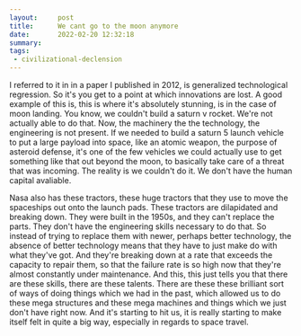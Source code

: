 ```yaml
---
layout:     post
title:      We cant go to the moon anymore
date:       2022-02-20 12:32:18
summary:    
tags:
 - civilizational-declension
---
```


I referred to it in in a paper I published in 2012, is generalized technological regression. So it's you get to a point at which innovations are lost. A good example of this is, this is where it's absolutely stunning, is in the case of moon landing. You know, we couldn't build a saturn v rocket. We're not actually able to do that. Now, the machinery the the technology, the engineering is not present. If we needed to build a saturn 5 launch vehicle to put a large payload into space, like an atomic weapon, the purpose of asteroid defense, it's one of the few vehicles we could actually use to get something like that out beyond the moon, to basically take care of a threat that was incoming. The reality is we couldn't do it. We don't have the human capital avaliable.

Nasa also has these tractors, these huge tractors that they use to move the spaceships out onto the launch pads. These tractors are dilapidated and breaking down. They were built in the 1950s, and they can't replace the parts. They don't have the engineering skills necessary to do that. So instead of trying to replace them with newer, perhaps better technology, the absence of better technology means that they have to just make do with what they've got. And they're breaking down at a rate that exceeds the capacity to repair them, so that the failure rate is so high now that they're almost constantly under maintenance. And this, this just tells you that there are these skills, there are these talents. There are these these brilliant sort of ways of doing things which we had in the past, which allowed us to do these mega structures and these mega machines and things which we just don't have right now. And it's starting to hit us, it is really starting to make itself felt in quite a big way, especially in regards to space travel.